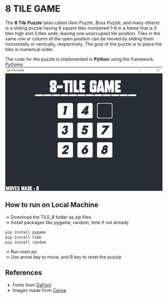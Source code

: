 # 8 TILE GAME
The **8 Tile Puzzle** (also called *Gem Puzzle*, *Boss Puzzle*, and many others) is a sliding puzzle having 8 square tiles numbered 1–8 in a frame that is 3 tiles high and 3 tiles wide, leaving one unoccupied tile position. Tiles in the same row or column of the open position can be moved by sliding them horizontally or vertically, respectively. The goal of the puzzle is to place the tiles in numerical order.

The code for the puzzle is implemented in **Python** using the framework *PyGame*
![Output](output.png)

## How to run on Local Machine
-> Download the TILE_8 folder as zip files <br />
-> Install packages like pygame, random, time if not already <br />
  ```
  pip install pygame
  pip install time
  pip install random
  ```
-> Run *main.py* <br />
-> Use arrow key to move, and R key to reset the puzzle

## References
-	Fonts from [DaFont](https://www.dafont.com/)
-	Images made from [Canva](https://www.canva.com/)
